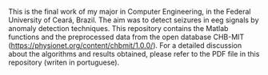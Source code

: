 This is the final work of my major in Computer Engineering, in the Federal University of Ceará, Brazil. The aim was to detect seizures in eeg signals by anomaly detection techniques. This repository contains the Matlab functions and the preprocessed data from the open database CHB-MIT (https://physionet.org/content/chbmit/1.0.0/). For a detailed discussion about the algorithms and results obtained, please refer to the PDF file in this repository (writen in portuguese).
